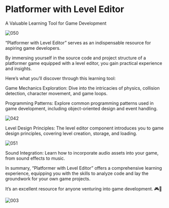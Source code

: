 # Platformer with Level Editor

A Valuable Learning Tool for Game Development

![050](https://github.com/JoeLumbley/Platformer-with-Level-Editor/assets/77564255/d0e9278d-9556-4c03-a0b7-f1f145438962)

“Platformer with Level Editor” serves as an indispensable resource for aspiring game developers. 

By immersing yourself in the source code and project structure of a platformer game equipped with a level editor, you gain practical experience and insights.

Here’s what you’ll discover through this learning tool:

Game Mechanics Exploration: Dive into the intricacies of physics, collision detection, character movement, and game loops.

Programming Patterns: Explore common programming patterns used in game development, including object-oriented design and event handling.

![042](https://github.com/JoeLumbley/Platformer-with-Level-Editor/assets/77564255/905d2649-9f46-4136-9e67-9770c34ef38c)

Level Design Principles: The level editor component introduces you to game design principles, covering level creation, storage, and loading.

![051](https://github.com/JoeLumbley/Platformer-with-Level-Editor/assets/77564255/02948a84-304d-4132-abc6-52f822e894c2)

Sound Integration: Learn how to incorporate audio assets into your game, from sound effects to music.

In summary, “Platformer with Level Editor” offers a comprehensive learning experience, equipping you with the skills to analyze code and lay the groundwork for your own game projects. 

It’s an excellent resource for anyone venturing into game development. 🎮🚀

![003](https://github.com/JoeLumbley/Platformer-with-Level-Editor/assets/77564255/9ad10840-2c31-4bf2-8d92-1f5aab2b8312)













